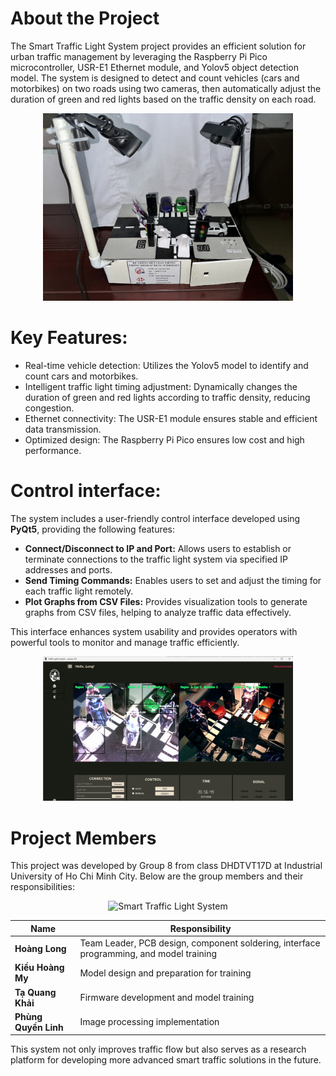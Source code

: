 # About the Project
The Smart Traffic Light System project provides an efficient solution for urban traffic management by leveraging the Raspberry Pi Pico microcontroller, USR-E1 Ethernet module, and Yolov5 object detection model. The system is designed to detect and count vehicles (cars and motorbikes) on two roads using two cameras, then automatically adjust the duration of green and red lights based on the traffic density on each road.

<div align="center">
    <img src="PCB Desgin-Giao diện điều khiển-Hoàn thiện mô hình/8_Hoàn thiện mô hình.jpg" alt="Smart Traffic Light System" title="Smart Traffic Light System" width="400">
</div>

# Key Features:
* Real-time vehicle detection: Utilizes the Yolov5 model to identify and count cars and motorbikes.
* Intelligent traffic light timing adjustment: Dynamically changes the duration of green and red lights according to traffic density, reducing congestion.
* Ethernet connectivity: The USR-E1 module ensures stable and efficient data transmission.
* Optimized design: The Raspberry Pi Pico ensures low cost and high performance.

# Control interface:
The system includes a user-friendly control interface developed using **PyQt5**, providing the following features:

- **Connect/Disconnect to IP and Port:** Allows users to establish or terminate connections to the traffic light system via specified IP addresses and ports.
- **Send Timing Commands:** Enables users to set and adjust the timing for each traffic light remotely.
- **Plot Graphs from CSV Files:** Provides visualization tools to generate graphs from CSV files, helping to analyze traffic data effectively.

This interface enhances system usability and provides operators with powerful tools to monitor and manage traffic efficiently.
<div align="center">
    <img src="PCB Desgin-Giao diện điều khiển-Hoàn thiện mô hình/5_Giao diện điều khiển và nhận diện.png" alt="Smart Traffic Light System" title="Smart Traffic Light System" width="400">
</div>

# Project Members
This project was developed by Group 8 from class DHDTVT17D at Industrial University of Ho Chi Minh City. Below are the group members and their responsibilities:

<div align="center">
    <img src="PCB Desgin-Giao diện điều khiển-Hoàn thiện mô hình/IMG_0896.JPG" alt="Smart Traffic Light System" title="Smart Traffic Light System" width="400">
</div>

| Name              | Responsibility                                      |
|-------------------|----------------------------------------------------|
| **Hoàng Long**    | Team Leader, PCB design, component soldering, interface programming, and model training |
| **Kiều Hoàng My** | Model design and preparation for training          |
| **Tạ Quang Khải** | Firmware development and model training            |
| **Phùng Quyền Linh** | Image processing implementation                 |

This system not only improves traffic flow but also serves as a research platform for developing more advanced smart traffic solutions in the future.
